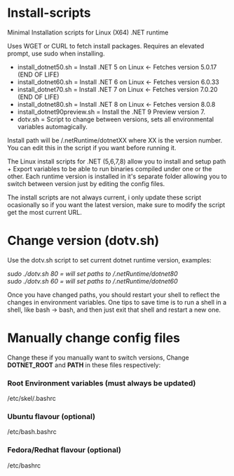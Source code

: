 # Install-scripts
Minimal Installation scripts for Linux (X64) .NET runtime

Uses WGET or CURL to fetch install packages. Requires an elevated prompt, use sudo when installing.

- install_dotnet50.sh = Install .NET 5 on Linux  <- Fetches version 5.0.17 (END OF LIFE)
- install_dotnet60.sh = Install .NET 6 on Linux  <- Fetches version 6.0.33
- install_dotnet70.sh = Install .NET 7 on Linux  <- Fetches version 7.0.20 (END OF LIFE)
- install_dotnet80.sh = Install .NET 8 on Linux  <- Fetches version 8.0.8
- install_dotnet90preview.sh = Install the .NET 9 Preview version 7.
- dotv.sh = Script to change between versions, sets all environmental variables automagically.

Install path will be /.netRuntime/dotnetXX where XX is the version number. You can edit this in the script if you want before running it.

The Linux install scripts for .NET (5,6,7,8) allow you to install and setup path +  Export variables to be able to run binaries compiled under one or the other.
Each runtime version is installed in it's separate folder allowing you to switch between version just by editing the config files.

The install scripts are not always current, i only update these script ocasionally so if you want the latest version, make sure to modify the script get the most current URL.


# Change version (dotv.sh)
Use the dotv.sh script to set current dotnet runtime version, examples:

_sudo ./dotv.sh 80   = will set paths to /.netRuntime/dotnet80<br>
sudo ./dotv.sh 60   = will set paths to /.netRuntime/dotnet60_

Once you have changed paths, you should restart your shell to reflect the changes in environment variables.
One tips to save time is to run a shell in a shell, like bash -> bash, and then just exit that shell and restart a new one.


# Manually change config files
Change these if you manually want to switch versions, Change **DOTNET_ROOT** and **PATH** in these files respectively:

### Root Environment variables (must always be updated)
/etc/skel/.bashrc

### Ubuntu flavour (optional)
/etc/bash.bashrc

### Fedora/Redhat flavour (optional)
/etc/bashrc 
